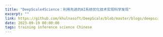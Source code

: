 ```yaml
---
title: "DeepScale4Science：利用先进的AI系统优化技术实现科学发现"
excerpt: ""
link: https://github.com/khulnasoft/DeepScale/blob/master/blogs/deepscale4science/chinese/README.md
date: 2023-09-19 00:00:00
tags: training inference science Chinese
---
```

